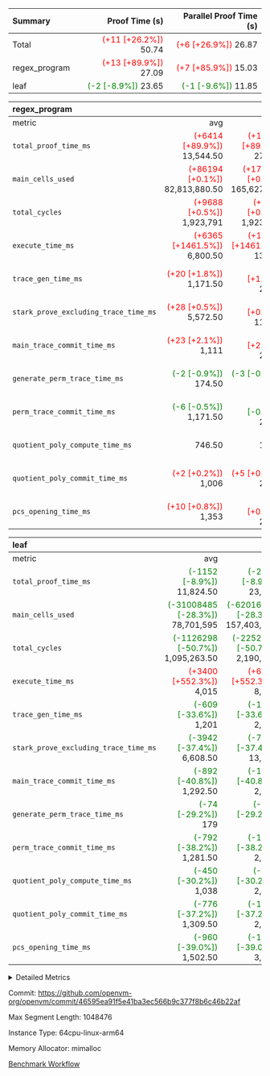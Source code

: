 | Summary | Proof Time (s) | Parallel Proof Time (s) |
|:---|---:|---:|
| Total | <span style='color: red'>(+11 [+26.2%])</span> 50.74 | <span style='color: red'>(+6 [+26.9%])</span> 26.87 |
| regex_program | <span style='color: red'>(+13 [+89.9%])</span> 27.09 | <span style='color: red'>(+7 [+85.9%])</span> 15.03 |
| leaf | <span style='color: green'>(-2 [-8.9%])</span> 23.65 | <span style='color: green'>(-1 [-9.6%])</span> 11.85 |


| regex_program |||||
|:---|---:|---:|---:|---:|
|metric|avg|sum|max|min|
| `total_proof_time_ms ` | <span style='color: red'>(+6414 [+89.9%])</span> 13,544.50 | <span style='color: red'>(+12827 [+89.9%])</span> 27,089 | <span style='color: red'>(+6946 [+85.9%])</span> 15,028 | <span style='color: red'>(+5881 [+95.2%])</span> 12,061 |
| `main_cells_used     ` | <span style='color: red'>(+86194 [+0.1%])</span> 82,813,880.50 | <span style='color: red'>(+172388 [+0.1%])</span> 165,627,761 | <span style='color: green'>(-99608 [-0.1%])</span> 92,586,740 | <span style='color: red'>(+271996 [+0.4%])</span> 73,041,021 |
| `total_cycles        ` | <span style='color: red'>(+9688 [+0.5%])</span> 1,923,791 | <span style='color: red'>(+9688 [+0.5%])</span> 1,923,791 | <span style='color: red'>(+9688 [+0.5%])</span> 1,923,791 | <span style='color: red'>(+9688 [+0.5%])</span> 1,923,791 |
| `execute_time_ms     ` | <span style='color: red'>(+6365 [+1461.5%])</span> 6,800.50 | <span style='color: red'>(+12730 [+1461.5%])</span> 13,601 | <span style='color: red'>(+6876 [+1469.2%])</span> 7,344 | <span style='color: red'>(+5854 [+1452.6%])</span> 6,257 |
| `trace_gen_time_ms   ` | <span style='color: red'>(+20 [+1.8%])</span> 1,171.50 | <span style='color: red'>(+41 [+1.8%])</span> 2,343 | <span style='color: red'>(+38 [+2.8%])</span> 1,403 | <span style='color: red'>(+3 [+0.3%])</span> 940 |
| `stark_prove_excluding_trace_time_ms` | <span style='color: red'>(+28 [+0.5%])</span> 5,572.50 | <span style='color: red'>(+56 [+0.5%])</span> 11,145 | <span style='color: red'>(+32 [+0.5%])</span> 6,281 | <span style='color: red'>(+24 [+0.5%])</span> 4,864 |
| `main_trace_commit_time_ms` | <span style='color: red'>(+23 [+2.1%])</span> 1,111 | <span style='color: red'>(+46 [+2.1%])</span> 2,222 | <span style='color: green'>(-3 [-0.2%])</span> 1,330 | <span style='color: red'>(+49 [+5.8%])</span> 892 |
| `generate_perm_trace_time_ms` | <span style='color: green'>(-2 [-0.9%])</span> 174.50 | <span style='color: green'>(-3 [-0.9%])</span> 349 | <span style='color: red'>(+2 [+1.1%])</span> 188 | <span style='color: green'>(-5 [-3.0%])</span> 161 |
| `perm_trace_commit_time_ms` | <span style='color: green'>(-6 [-0.5%])</span> 1,171.50 | <span style='color: green'>(-12 [-0.5%])</span> 2,343 | <span style='color: red'>(+13 [+1.1%])</span> 1,251 | <span style='color: green'>(-25 [-2.2%])</span> 1,092 |
| `quotient_poly_compute_time_ms` |  746.50 |  1,493 |  869 | <span style='color: green'>(-1 [-0.2%])</span> 624 |
| `quotient_poly_commit_time_ms` | <span style='color: red'>(+2 [+0.2%])</span> 1,006 | <span style='color: red'>(+5 [+0.2%])</span> 2,012 | <span style='color: red'>(+15 [+1.3%])</span> 1,175 | <span style='color: green'>(-10 [-1.2%])</span> 837 |
| `pcs_opening_time_ms ` | <span style='color: red'>(+10 [+0.8%])</span> 1,353 | <span style='color: red'>(+21 [+0.8%])</span> 2,706 | <span style='color: red'>(+4 [+0.3%])</span> 1,459 | <span style='color: red'>(+17 [+1.4%])</span> 1,247 |

| leaf |||||
|:---|---:|---:|---:|---:|
|metric|avg|sum|max|min|
| `total_proof_time_ms ` | <span style='color: green'>(-1152 [-8.9%])</span> 11,824.50 | <span style='color: green'>(-2303 [-8.9%])</span> 23,649 | <span style='color: green'>(-1255 [-9.6%])</span> 11,845 | <span style='color: green'>(-1048 [-8.2%])</span> 11,804 |
| `main_cells_used     ` | <span style='color: green'>(-31008485 [-28.3%])</span> 78,701,595 | <span style='color: green'>(-62016970 [-28.3%])</span> 157,403,190 | <span style='color: green'>(-31571867 [-28.4%])</span> 79,770,392 | <span style='color: green'>(-30445103 [-28.2%])</span> 77,632,798 |
| `total_cycles        ` | <span style='color: green'>(-1126298 [-50.7%])</span> 1,095,263.50 | <span style='color: green'>(-2252597 [-50.7%])</span> 2,190,527 | <span style='color: green'>(-1145743 [-50.7%])</span> 1,113,402 | <span style='color: green'>(-1106854 [-50.7%])</span> 1,077,125 |
| `execute_time_ms     ` | <span style='color: red'>(+3400 [+552.3%])</span> 4,015 | <span style='color: red'>(+6799 [+552.3%])</span> 8,030 | <span style='color: red'>(+3437 [+525.5%])</span> 4,091 | <span style='color: red'>(+3362 [+582.7%])</span> 3,939 |
| `trace_gen_time_ms   ` | <span style='color: green'>(-609 [-33.6%])</span> 1,201 | <span style='color: green'>(-1218 [-33.6%])</span> 2,402 | <span style='color: green'>(-721 [-36.4%])</span> 1,259 | <span style='color: green'>(-497 [-30.3%])</span> 1,143 |
| `stark_prove_excluding_trace_time_ms` | <span style='color: green'>(-3942 [-37.4%])</span> 6,608.50 | <span style='color: green'>(-7884 [-37.4%])</span> 13,217 | <span style='color: green'>(-4159 [-38.5%])</span> 6,647 | <span style='color: green'>(-3725 [-36.2%])</span> 6,570 |
| `main_trace_commit_time_ms` | <span style='color: green'>(-892 [-40.8%])</span> 1,292.50 | <span style='color: green'>(-1783 [-40.8%])</span> 2,585 | <span style='color: green'>(-930 [-41.7%])</span> 1,300 | <span style='color: green'>(-853 [-39.9%])</span> 1,285 |
| `generate_perm_trace_time_ms` | <span style='color: green'>(-74 [-29.2%])</span> 179 | <span style='color: green'>(-148 [-29.2%])</span> 358 | <span style='color: green'>(-84 [-31.6%])</span> 182 | <span style='color: green'>(-64 [-26.7%])</span> 176 |
| `perm_trace_commit_time_ms` | <span style='color: green'>(-792 [-38.2%])</span> 1,281.50 | <span style='color: green'>(-1584 [-38.2%])</span> 2,563 | <span style='color: green'>(-814 [-38.6%])</span> 1,293 | <span style='color: green'>(-770 [-37.7%])</span> 1,270 |
| `quotient_poly_compute_time_ms` | <span style='color: green'>(-450 [-30.2%])</span> 1,038 | <span style='color: green'>(-899 [-30.2%])</span> 2,076 | <span style='color: green'>(-491 [-31.9%])</span> 1,049 | <span style='color: green'>(-408 [-28.4%])</span> 1,027 |
| `quotient_poly_commit_time_ms` | <span style='color: green'>(-776 [-37.2%])</span> 1,309.50 | <span style='color: green'>(-1551 [-37.2%])</span> 2,619 | <span style='color: green'>(-802 [-37.8%])</span> 1,322 | <span style='color: green'>(-749 [-36.6%])</span> 1,297 |
| `pcs_opening_time_ms ` | <span style='color: green'>(-960 [-39.0%])</span> 1,502.50 | <span style='color: green'>(-1921 [-39.0%])</span> 3,005 | <span style='color: green'>(-1031 [-40.7%])</span> 1,503 | <span style='color: green'>(-890 [-37.2%])</span> 1,502 |



<details>
<summary>Detailed Metrics</summary>

| group | num_segments | keygen_time_ms | commit_exe_time_ms |
| --- | --- | --- | --- |
| regex_program | 2 | 757 | 47 | 

| group | air_name | quotient_deg | interactions | constraints |
| --- | --- | --- | --- | --- |
| leaf | AccessAdapterAir<2> | 4 | 5 | 11 | 
| leaf | AccessAdapterAir<4> | 4 | 5 | 11 | 
| leaf | AccessAdapterAir<8> | 4 | 5 | 11 | 
| leaf | FriReducedOpeningAir | 4 | 39 | 59 | 
| leaf | NativePoseidon2Air<BabyBearParameters>, 1> | 4 | 136 | 530 | 
| leaf | PhantomAir | 4 | 3 | 4 | 
| leaf | ProgramAir | 1 | 1 | 4 | 
| leaf | VariableRangeCheckerAir | 1 | 1 | 4 | 
| leaf | VmAirWrapper<AluNativeAdapterAir, FieldArithmeticCoreAir> | 4 | 15 | 23 | 
| leaf | VmAirWrapper<BranchNativeAdapterAir, BranchEqualCoreAir<1> | 4 | 11 | 22 | 
| leaf | VmAirWrapper<JalNativeAdapterAir, JalCoreAir> | 4 | 7 | 6 | 
| leaf | VmAirWrapper<NativeAdapterAir<2, 0>, PublicValuesCoreAir> | 4 | 11 | 23 | 
| leaf | VmAirWrapper<NativeLoadStoreAdapterAir<1>, NativeLoadStoreCoreAir<1> | 4 | 15 | 16 | 
| leaf | VmAirWrapper<NativeLoadStoreAdapterAir<4>, NativeLoadStoreCoreAir<4> | 4 | 15 | 16 | 
| leaf | VmAirWrapper<NativeVectorizedAdapterAir<4>, FieldExtensionCoreAir> | 4 | 15 | 23 | 
| leaf | VmConnectorAir | 4 | 3 | 8 | 
| leaf | VolatileBoundaryAir | 4 | 4 | 16 | 
| regex_program | AccessAdapterAir<16> | 4 | 5 | 11 | 
| regex_program | AccessAdapterAir<2> | 4 | 5 | 11 | 
| regex_program | AccessAdapterAir<32> | 4 | 5 | 11 | 
| regex_program | AccessAdapterAir<4> | 4 | 5 | 11 | 
| regex_program | AccessAdapterAir<64> | 4 | 5 | 11 | 
| regex_program | AccessAdapterAir<8> | 4 | 5 | 11 | 
| regex_program | BitwiseOperationLookupAir<8> | 2 | 2 | 4 | 
| regex_program | KeccakVmAir | 4 | 321 | 4,380 | 
| regex_program | MemoryMerkleAir<8> | 4 | 4 | 38 | 
| regex_program | PersistentBoundaryAir<8> | 4 | 3 | 5 | 
| regex_program | PhantomAir | 4 | 3 | 4 | 
| regex_program | Poseidon2PeripheryAir<BabyBearParameters>, 1> | 2 | 1 | 286 | 
| regex_program | ProgramAir | 1 | 1 | 4 | 
| regex_program | RangeTupleCheckerAir<2> | 1 | 1 | 4 | 
| regex_program | Rv32HintStoreAir | 4 | 19 | 21 | 
| regex_program | VariableRangeCheckerAir | 1 | 1 | 4 | 
| regex_program | VmAirWrapper<Rv32BaseAluAdapterAir, BaseAluCoreAir<4, 8> | 4 | 19 | 30 | 
| regex_program | VmAirWrapper<Rv32BaseAluAdapterAir, LessThanCoreAir<4, 8> | 4 | 17 | 35 | 
| regex_program | VmAirWrapper<Rv32BaseAluAdapterAir, ShiftCoreAir<4, 8> | 4 | 23 | 84 | 
| regex_program | VmAirWrapper<Rv32BranchAdapterAir, BranchEqualCoreAir<4> | 4 | 11 | 17 | 
| regex_program | VmAirWrapper<Rv32BranchAdapterAir, BranchLessThanCoreAir<4, 8> | 4 | 13 | 32 | 
| regex_program | VmAirWrapper<Rv32CondRdWriteAdapterAir, Rv32JalLuiCoreAir> | 4 | 10 | 15 | 
| regex_program | VmAirWrapper<Rv32JalrAdapterAir, Rv32JalrCoreAir> | 4 | 16 | 16 | 
| regex_program | VmAirWrapper<Rv32LoadStoreAdapterAir, LoadSignExtendCoreAir<4, 8> | 4 | 18 | 21 | 
| regex_program | VmAirWrapper<Rv32LoadStoreAdapterAir, LoadStoreCoreAir<4> | 4 | 17 | 27 | 
| regex_program | VmAirWrapper<Rv32MultAdapterAir, DivRemCoreAir<4, 8> | 4 | 25 | 72 | 
| regex_program | VmAirWrapper<Rv32MultAdapterAir, MulHCoreAir<4, 8> | 4 | 24 | 23 | 
| regex_program | VmAirWrapper<Rv32MultAdapterAir, MultiplicationCoreAir<4, 8> | 4 | 19 | 13 | 
| regex_program | VmAirWrapper<Rv32RdWriteAdapterAir, Rv32AuipcCoreAir> | 4 | 11 | 12 | 
| regex_program | VmConnectorAir | 4 | 3 | 8 | 

| group | air_name | dsl_ir | idx | opcode | cells_used |
| --- | --- | --- | --- | --- | --- |
| leaf | <AluNativeAdapterAir,FieldArithmeticCoreAir> |  | 0 | ADD | 29 | 
| leaf | <AluNativeAdapterAir,FieldArithmeticCoreAir> |  | 1 | ADD | 29 | 
| leaf | <AluNativeAdapterAir,FieldArithmeticCoreAir> | AddEFFI | 0 | ADD | 44,776 | 
| leaf | <AluNativeAdapterAir,FieldArithmeticCoreAir> | AddEFFI | 1 | ADD | 43,384 | 
| leaf | <AluNativeAdapterAir,FieldArithmeticCoreAir> | AddEFI | 0 | ADD | 42,920 | 
| leaf | <AluNativeAdapterAir,FieldArithmeticCoreAir> | AddEFI | 1 | ADD | 40,020 | 
| leaf | <AluNativeAdapterAir,FieldArithmeticCoreAir> | AddEI | 0 | ADD | 3,243,708 | 
| leaf | <AluNativeAdapterAir,FieldArithmeticCoreAir> | AddEI | 1 | ADD | 3,114,484 | 
| leaf | <AluNativeAdapterAir,FieldArithmeticCoreAir> | AddF | 0 | ADD | 187,775 | 
| leaf | <AluNativeAdapterAir,FieldArithmeticCoreAir> | AddF | 1 | ADD | 181,685 | 
| leaf | <AluNativeAdapterAir,FieldArithmeticCoreAir> | AddFI | 0 | ADD | 74,588 | 
| leaf | <AluNativeAdapterAir,FieldArithmeticCoreAir> | AddFI | 1 | ADD | 74,443 | 
| leaf | <AluNativeAdapterAir,FieldArithmeticCoreAir> | AddV | 0 | ADD | 569,096 | 
| leaf | <AluNativeAdapterAir,FieldArithmeticCoreAir> | AddV | 1 | ADD | 557,844 | 
| leaf | <AluNativeAdapterAir,FieldArithmeticCoreAir> | AddVI | 0 | ADD | 914,138 | 
| leaf | <AluNativeAdapterAir,FieldArithmeticCoreAir> | AddVI | 1 | ADD | 889,053 | 
| leaf | <AluNativeAdapterAir,FieldArithmeticCoreAir> | Alloc | 0 | ADD | 581,450 | 
| leaf | <AluNativeAdapterAir,FieldArithmeticCoreAir> | Alloc | 0 | MUL | 134,183 | 
| leaf | <AluNativeAdapterAir,FieldArithmeticCoreAir> | Alloc | 1 | ADD | 591,136 | 
| leaf | <AluNativeAdapterAir,FieldArithmeticCoreAir> | Alloc | 1 | MUL | 133,168 | 
| leaf | <AluNativeAdapterAir,FieldArithmeticCoreAir> | CastFV | 0 | ADD | 5,394 | 
| leaf | <AluNativeAdapterAir,FieldArithmeticCoreAir> | CastFV | 1 | ADD | 5,220 | 
| leaf | <AluNativeAdapterAir,FieldArithmeticCoreAir> | DivEIN | 0 | ADD | 31,204 | 
| leaf | <AluNativeAdapterAir,FieldArithmeticCoreAir> | DivEIN | 1 | ADD | 29,696 | 
| leaf | <AluNativeAdapterAir,FieldArithmeticCoreAir> | DivF | 0 | DIV | 26,796 | 
| leaf | <AluNativeAdapterAir,FieldArithmeticCoreAir> | DivF | 1 | DIV | 26,796 | 
| leaf | <AluNativeAdapterAir,FieldArithmeticCoreAir> | DivFIN | 0 | DIV | 16,327 | 
| leaf | <AluNativeAdapterAir,FieldArithmeticCoreAir> | DivFIN | 1 | DIV | 15,544 | 
| leaf | <AluNativeAdapterAir,FieldArithmeticCoreAir> | ImmE | 0 | ADD | 468,640 | 
| leaf | <AluNativeAdapterAir,FieldArithmeticCoreAir> | ImmE | 1 | ADD | 452,864 | 
| leaf | <AluNativeAdapterAir,FieldArithmeticCoreAir> | ImmF | 0 | ADD | 190,182 | 
| leaf | <AluNativeAdapterAir,FieldArithmeticCoreAir> | ImmF | 1 | ADD | 184,208 | 
| leaf | <AluNativeAdapterAir,FieldArithmeticCoreAir> | ImmV | 0 | ADD | 329,179 | 
| leaf | <AluNativeAdapterAir,FieldArithmeticCoreAir> | ImmV | 1 | ADD | 320,856 | 
| leaf | <AluNativeAdapterAir,FieldArithmeticCoreAir> | LoadE | 0 | ADD | 418,992 | 
| leaf | <AluNativeAdapterAir,FieldArithmeticCoreAir> | LoadE | 0 | MUL | 418,992 | 
| leaf | <AluNativeAdapterAir,FieldArithmeticCoreAir> | LoadE | 1 | ADD | 404,376 | 
| leaf | <AluNativeAdapterAir,FieldArithmeticCoreAir> | LoadE | 1 | MUL | 404,376 | 
| leaf | <AluNativeAdapterAir,FieldArithmeticCoreAir> | LoadF | 0 | ADD | 201,057 | 
| leaf | <AluNativeAdapterAir,FieldArithmeticCoreAir> | LoadF | 0 | MUL | 22,707 | 
| leaf | <AluNativeAdapterAir,FieldArithmeticCoreAir> | LoadF | 1 | ADD | 192,821 | 
| leaf | <AluNativeAdapterAir,FieldArithmeticCoreAir> | LoadF | 1 | MUL | 21,779 | 
| leaf | <AluNativeAdapterAir,FieldArithmeticCoreAir> | LoadHeapPtr | 0 | ADD | 29 | 
| leaf | <AluNativeAdapterAir,FieldArithmeticCoreAir> | LoadHeapPtr | 1 | ADD | 29 | 
| leaf | <AluNativeAdapterAir,FieldArithmeticCoreAir> | LoadV | 0 | ADD | 297,830 | 
| leaf | <AluNativeAdapterAir,FieldArithmeticCoreAir> | LoadV | 0 | MUL | 266,278 | 
| leaf | <AluNativeAdapterAir,FieldArithmeticCoreAir> | LoadV | 1 | ADD | 290,870 | 
| leaf | <AluNativeAdapterAir,FieldArithmeticCoreAir> | LoadV | 1 | MUL | 259,550 | 
| leaf | <AluNativeAdapterAir,FieldArithmeticCoreAir> | MulEF | 0 | MUL | 159,848 | 
| leaf | <AluNativeAdapterAir,FieldArithmeticCoreAir> | MulEF | 1 | MUL | 156,832 | 
| leaf | <AluNativeAdapterAir,FieldArithmeticCoreAir> | MulEFI | 0 | MUL | 259,956 | 
| leaf | <AluNativeAdapterAir,FieldArithmeticCoreAir> | MulEFI | 1 | MUL | 253,576 | 
| leaf | <AluNativeAdapterAir,FieldArithmeticCoreAir> | MulEI | 0 | ADD | 291,044 | 
| leaf | <AluNativeAdapterAir,FieldArithmeticCoreAir> | MulEI | 1 | ADD | 270,048 | 
| leaf | <AluNativeAdapterAir,FieldArithmeticCoreAir> | MulF | 0 | MUL | 286,027 | 
| leaf | <AluNativeAdapterAir,FieldArithmeticCoreAir> | MulF | 1 | MUL | 280,053 | 
| leaf | <AluNativeAdapterAir,FieldArithmeticCoreAir> | MulFI | 0 | MUL | 167,040 | 
| leaf | <AluNativeAdapterAir,FieldArithmeticCoreAir> | MulFI | 1 | MUL | 161,617 | 
| leaf | <AluNativeAdapterAir,FieldArithmeticCoreAir> | MulVI | 0 | MUL | 224,286 | 
| leaf | <AluNativeAdapterAir,FieldArithmeticCoreAir> | MulVI | 1 | MUL | 216,456 | 
| leaf | <AluNativeAdapterAir,FieldArithmeticCoreAir> | NegE | 0 | MUL | 11,948 | 
| leaf | <AluNativeAdapterAir,FieldArithmeticCoreAir> | NegE | 1 | MUL | 10,904 | 
| leaf | <AluNativeAdapterAir,FieldArithmeticCoreAir> | StoreE | 0 | ADD | 370,272 | 
| leaf | <AluNativeAdapterAir,FieldArithmeticCoreAir> | StoreE | 0 | MUL | 370,272 | 
| leaf | <AluNativeAdapterAir,FieldArithmeticCoreAir> | StoreE | 1 | ADD | 355,656 | 
| leaf | <AluNativeAdapterAir,FieldArithmeticCoreAir> | StoreE | 1 | MUL | 355,656 | 
| leaf | <AluNativeAdapterAir,FieldArithmeticCoreAir> | StoreF | 0 | ADD | 27,550 | 
| leaf | <AluNativeAdapterAir,FieldArithmeticCoreAir> | StoreF | 0 | MUL | 15,892 | 
| leaf | <AluNativeAdapterAir,FieldArithmeticCoreAir> | StoreF | 1 | ADD | 32,973 | 
| leaf | <AluNativeAdapterAir,FieldArithmeticCoreAir> | StoreF | 1 | MUL | 21,460 | 
| leaf | <AluNativeAdapterAir,FieldArithmeticCoreAir> | StoreHeapPtr | 0 | ADD | 29 | 
| leaf | <AluNativeAdapterAir,FieldArithmeticCoreAir> | StoreHeapPtr | 1 | ADD | 29 | 
| leaf | <AluNativeAdapterAir,FieldArithmeticCoreAir> | StoreV | 0 | ADD | 74,733 | 
| leaf | <AluNativeAdapterAir,FieldArithmeticCoreAir> | StoreV | 0 | MUL | 55,245 | 
| leaf | <AluNativeAdapterAir,FieldArithmeticCoreAir> | StoreV | 1 | ADD | 72,094 | 
| leaf | <AluNativeAdapterAir,FieldArithmeticCoreAir> | StoreV | 1 | MUL | 52,954 | 
| leaf | <AluNativeAdapterAir,FieldArithmeticCoreAir> | SubEF | 0 | ADD | 725,928 | 
| leaf | <AluNativeAdapterAir,FieldArithmeticCoreAir> | SubEF | 0 | SUB | 241,976 | 
| leaf | <AluNativeAdapterAir,FieldArithmeticCoreAir> | SubEF | 1 | ADD | 696,522 | 
| leaf | <AluNativeAdapterAir,FieldArithmeticCoreAir> | SubEF | 1 | SUB | 232,174 | 
| leaf | <AluNativeAdapterAir,FieldArithmeticCoreAir> | SubEFI | 0 | ADD | 277,356 | 
| leaf | <AluNativeAdapterAir,FieldArithmeticCoreAir> | SubEFI | 1 | ADD | 274,688 | 
| leaf | <AluNativeAdapterAir,FieldArithmeticCoreAir> | SubEI | 0 | ADD | 62,408 | 
| leaf | <AluNativeAdapterAir,FieldArithmeticCoreAir> | SubEI | 1 | ADD | 59,392 | 
| leaf | <AluNativeAdapterAir,FieldArithmeticCoreAir> | SubFI | 0 | SUB | 166,315 | 
| leaf | <AluNativeAdapterAir,FieldArithmeticCoreAir> | SubFI | 1 | SUB | 160,921 | 
| leaf | <AluNativeAdapterAir,FieldArithmeticCoreAir> | SubV | 0 | SUB | 241,889 | 
| leaf | <AluNativeAdapterAir,FieldArithmeticCoreAir> | SubV | 1 | SUB | 234,552 | 
| leaf | <AluNativeAdapterAir,FieldArithmeticCoreAir> | SubVI | 0 | SUB | 29,145 | 
| leaf | <AluNativeAdapterAir,FieldArithmeticCoreAir> | SubVI | 1 | SUB | 29,116 | 
| leaf | <AluNativeAdapterAir,FieldArithmeticCoreAir> | SubVIN | 0 | SUB | 24,360 | 
| leaf | <AluNativeAdapterAir,FieldArithmeticCoreAir> | SubVIN | 1 | SUB | 24,360 | 
| leaf | <AluNativeAdapterAir,FieldArithmeticCoreAir> | UnsafeCastVF | 0 | ADD | 4,843 | 
| leaf | <AluNativeAdapterAir,FieldArithmeticCoreAir> | UnsafeCastVF | 1 | ADD | 4,640 | 
| leaf | <AluNativeAdapterAir,FieldArithmeticCoreAir> | ZipFor | 0 | ADD | 3,541,799 | 
| leaf | <AluNativeAdapterAir,FieldArithmeticCoreAir> | ZipFor | 1 | ADD | 3,397,408 | 
| leaf | <BranchNativeAdapterAir,BranchEqualCoreAir<1>> | AssertEqE | 0 | BNE | 6,164 | 
| leaf | <BranchNativeAdapterAir,BranchEqualCoreAir<1>> | AssertEqE | 1 | BNE | 6,072 | 
| leaf | <BranchNativeAdapterAir,BranchEqualCoreAir<1>> | AssertEqEI | 0 | BNE | 92 | 
| leaf | <BranchNativeAdapterAir,BranchEqualCoreAir<1>> | AssertEqEI | 1 | BNE | 92 | 
| leaf | <BranchNativeAdapterAir,BranchEqualCoreAir<1>> | AssertEqF | 0 | BNE | 136,160 | 
| leaf | <BranchNativeAdapterAir,BranchEqualCoreAir<1>> | AssertEqF | 1 | BNE | 131,928 | 
| leaf | <BranchNativeAdapterAir,BranchEqualCoreAir<1>> | AssertEqV | 0 | BNE | 35,558 | 
| leaf | <BranchNativeAdapterAir,BranchEqualCoreAir<1>> | AssertEqV | 1 | BNE | 35,259 | 
| leaf | <BranchNativeAdapterAir,BranchEqualCoreAir<1>> | AssertEqVI | 0 | BNE | 7,728 | 
| leaf | <BranchNativeAdapterAir,BranchEqualCoreAir<1>> | AssertEqVI | 1 | BNE | 7,452 | 
| leaf | <BranchNativeAdapterAir,BranchEqualCoreAir<1>> | AssertNonZero | 0 | BEQ | 23 | 
| leaf | <BranchNativeAdapterAir,BranchEqualCoreAir<1>> | AssertNonZero | 1 | BEQ | 23 | 
| leaf | <BranchNativeAdapterAir,BranchEqualCoreAir<1>> | IfEq | 0 | BNE | 3,220 | 
| leaf | <BranchNativeAdapterAir,BranchEqualCoreAir<1>> | IfEq | 1 | BNE | 3,243 | 
| leaf | <BranchNativeAdapterAir,BranchEqualCoreAir<1>> | IfEqI | 0 | BNE | 204,217 | 
| leaf | <BranchNativeAdapterAir,BranchEqualCoreAir<1>> | IfEqI | 1 | BNE | 199,479 | 
| leaf | <BranchNativeAdapterAir,BranchEqualCoreAir<1>> | IfNe | 0 | BEQ | 3,289 | 
| leaf | <BranchNativeAdapterAir,BranchEqualCoreAir<1>> | IfNe | 1 | BEQ | 3,289 | 
| leaf | <BranchNativeAdapterAir,BranchEqualCoreAir<1>> | IfNeI | 0 | BEQ | 2,875 | 
| leaf | <BranchNativeAdapterAir,BranchEqualCoreAir<1>> | IfNeI | 1 | BEQ | 2,760 | 
| leaf | <BranchNativeAdapterAir,BranchEqualCoreAir<1>> | ZipFor | 0 | BNE | 2,144,543 | 
| leaf | <BranchNativeAdapterAir,BranchEqualCoreAir<1>> | ZipFor | 1 | BNE | 2,055,418 | 
| leaf | <JalNativeAdapterAir,JalCoreAir> |  | 0 | JAL | 9 | 
| leaf | <JalNativeAdapterAir,JalCoreAir> |  | 1 | JAL | 9 | 
| leaf | <JalNativeAdapterAir,JalCoreAir> | IfEqI | 0 | JAL | 16,668 | 
| leaf | <JalNativeAdapterAir,JalCoreAir> | IfEqI | 1 | JAL | 16,488 | 
| leaf | <JalNativeAdapterAir,JalCoreAir> | IfNe | 0 | JAL | 27 | 
| leaf | <JalNativeAdapterAir,JalCoreAir> | IfNe | 1 | JAL | 18 | 
| leaf | <JalNativeAdapterAir,JalCoreAir> | ZipFor | 0 | JAL | 85,122 | 
| leaf | <JalNativeAdapterAir,JalCoreAir> | ZipFor | 1 | JAL | 82,440 | 
| leaf | <NativeAdapterAir<2, 0>,PublicValuesCoreAir> | Publish | 0 | PUBLISH | 828 | 
| leaf | <NativeAdapterAir<2, 0>,PublicValuesCoreAir> | Publish | 1 | PUBLISH | 828 | 
| leaf | <NativeLoadStoreAdapterAir<1>,NativeLoadStoreCoreAir<1>> | LoadF | 0 | LOADW | 574,860 | 
| leaf | <NativeLoadStoreAdapterAir<1>,NativeLoadStoreCoreAir<1>> | LoadF | 1 | LOADW | 567,512 | 
| leaf | <NativeLoadStoreAdapterAir<1>,NativeLoadStoreCoreAir<1>> | LoadV | 0 | LOADW | 2,108,370 | 
| leaf | <NativeLoadStoreAdapterAir<1>,NativeLoadStoreCoreAir<1>> | LoadV | 1 | LOADW | 2,037,530 | 
| leaf | <NativeLoadStoreAdapterAir<1>,NativeLoadStoreCoreAir<1>> | StoreF | 0 | STOREW | 44,022 | 
| leaf | <NativeLoadStoreAdapterAir<1>,NativeLoadStoreCoreAir<1>> | StoreF | 1 | STOREW | 57,640 | 
| leaf | <NativeLoadStoreAdapterAir<1>,NativeLoadStoreCoreAir<1>> | StoreHintWord | 0 | HINT_STOREW | 1,241,636 | 
| leaf | <NativeLoadStoreAdapterAir<1>,NativeLoadStoreCoreAir<1>> | StoreHintWord | 1 | HINT_STOREW | 1,208,086 | 
| leaf | <NativeLoadStoreAdapterAir<1>,NativeLoadStoreCoreAir<1>> | StoreV | 0 | STOREW | 218,548 | 
| leaf | <NativeLoadStoreAdapterAir<1>,NativeLoadStoreCoreAir<1>> | StoreV | 1 | STOREW | 215,292 | 
| leaf | <NativeLoadStoreAdapterAir<4>,NativeLoadStoreCoreAir<4>> | LoadE | 0 | LOADW | 1,299,799 | 
| leaf | <NativeLoadStoreAdapterAir<4>,NativeLoadStoreCoreAir<4>> | LoadE | 1 | LOADW | 1,253,671 | 
| leaf | <NativeLoadStoreAdapterAir<4>,NativeLoadStoreCoreAir<4>> | StoreE | 0 | STOREW | 565,781 | 
| leaf | <NativeLoadStoreAdapterAir<4>,NativeLoadStoreCoreAir<4>> | StoreE | 1 | STOREW | 549,878 | 
| leaf | <NativeVectorizedAdapterAir<4>,FieldExtensionCoreAir> | AddE | 0 | FE4ADD | 1,887,536 | 
| leaf | <NativeVectorizedAdapterAir<4>,FieldExtensionCoreAir> | AddE | 1 | FE4ADD | 1,825,748 | 
| leaf | <NativeVectorizedAdapterAir<4>,FieldExtensionCoreAir> | DivE | 0 | BBE4DIV | 348,232 | 
| leaf | <NativeVectorizedAdapterAir<4>,FieldExtensionCoreAir> | DivE | 1 | BBE4DIV | 335,388 | 
| leaf | <NativeVectorizedAdapterAir<4>,FieldExtensionCoreAir> | DivEIN | 0 | BBE4DIV | 10,222 | 
| leaf | <NativeVectorizedAdapterAir<4>,FieldExtensionCoreAir> | DivEIN | 1 | BBE4DIV | 9,728 | 
| leaf | <NativeVectorizedAdapterAir<4>,FieldExtensionCoreAir> | MulE | 0 | BBE4MUL | 2,236,034 | 
| leaf | <NativeVectorizedAdapterAir<4>,FieldExtensionCoreAir> | MulE | 1 | BBE4MUL | 2,113,104 | 
| leaf | <NativeVectorizedAdapterAir<4>,FieldExtensionCoreAir> | MulEI | 0 | BBE4MUL | 95,342 | 
| leaf | <NativeVectorizedAdapterAir<4>,FieldExtensionCoreAir> | MulEI | 1 | BBE4MUL | 88,464 | 
| leaf | <NativeVectorizedAdapterAir<4>,FieldExtensionCoreAir> | SubE | 0 | FE4SUB | 631,256 | 
| leaf | <NativeVectorizedAdapterAir<4>,FieldExtensionCoreAir> | SubE | 1 | FE4SUB | 625,290 | 
| leaf | FriReducedOpeningAir | FriReducedOpening | 0 | FRI_REDUCED_OPENING | 12,238,128 | 
| leaf | FriReducedOpeningAir | FriReducedOpening | 1 | FRI_REDUCED_OPENING | 11,784,528 | 
| leaf | PhantomAir | CT-ExtractPublicValuesCommit | 0 | PHANTOM | 12 | 
| leaf | PhantomAir | CT-ExtractPublicValuesCommit | 1 | PHANTOM | 12 | 
| leaf | PhantomAir | CT-HintOpenedValues | 0 | PHANTOM | 4,032 | 
| leaf | PhantomAir | CT-HintOpenedValues | 1 | PHANTOM | 4,032 | 
| leaf | PhantomAir | CT-HintOpeningProof | 0 | PHANTOM | 4,044 | 
| leaf | PhantomAir | CT-HintOpeningProof | 1 | PHANTOM | 4,044 | 
| leaf | PhantomAir | CT-HintOpeningValues | 0 | PHANTOM | 12 | 
| leaf | PhantomAir | CT-HintOpeningValues | 1 | PHANTOM | 12 | 
| leaf | PhantomAir | CT-InitializePcsConst | 0 | PHANTOM | 12 | 
| leaf | PhantomAir | CT-InitializePcsConst | 1 | PHANTOM | 12 | 
| leaf | PhantomAir | CT-ReadProofsFromInput | 0 | PHANTOM | 12 | 
| leaf | PhantomAir | CT-ReadProofsFromInput | 1 | PHANTOM | 12 | 
| leaf | PhantomAir | CT-VerifyProofs | 0 | PHANTOM | 12 | 
| leaf | PhantomAir | CT-VerifyProofs | 1 | PHANTOM | 12 | 
| leaf | PhantomAir | CT-cache-generator-powers | 0 | PHANTOM | 504 | 
| leaf | PhantomAir | CT-cache-generator-powers | 1 | PHANTOM | 504 | 
| leaf | PhantomAir | CT-compute-reduced-opening | 0 | PHANTOM | 4,032 | 
| leaf | PhantomAir | CT-compute-reduced-opening | 1 | PHANTOM | 4,032 | 
| leaf | PhantomAir | CT-exp-reverse-bits-len | 0 | PHANTOM | 71,568 | 
| leaf | PhantomAir | CT-exp-reverse-bits-len | 1 | PHANTOM | 68,544 | 
| leaf | PhantomAir | CT-pre-compute-rounds-context | 0 | PHANTOM | 12 | 
| leaf | PhantomAir | CT-pre-compute-rounds-context | 1 | PHANTOM | 12 | 
| leaf | PhantomAir | CT-single-reduced-opening-eval | 0 | PHANTOM | 99,288 | 
| leaf | PhantomAir | CT-single-reduced-opening-eval | 1 | PHANTOM | 95,256 | 
| leaf | PhantomAir | CT-stage-c-build-rounds | 0 | PHANTOM | 12 | 
| leaf | PhantomAir | CT-stage-c-build-rounds | 1 | PHANTOM | 12 | 
| leaf | PhantomAir | CT-stage-d-verifier-verify | 0 | PHANTOM | 12 | 
| leaf | PhantomAir | CT-stage-d-verifier-verify | 1 | PHANTOM | 12 | 
| leaf | PhantomAir | CT-stage-d-verify-pcs | 0 | PHANTOM | 12 | 
| leaf | PhantomAir | CT-stage-d-verify-pcs | 1 | PHANTOM | 12 | 
| leaf | PhantomAir | CT-stage-e-verify-constraints | 0 | PHANTOM | 12 | 
| leaf | PhantomAir | CT-stage-e-verify-constraints | 1 | PHANTOM | 12 | 
| leaf | PhantomAir | CT-verify-batch | 0 | PHANTOM | 4,032 | 
| leaf | PhantomAir | CT-verify-batch | 1 | PHANTOM | 4,032 | 
| leaf | PhantomAir | CT-verify-batch-ext | 0 | PHANTOM | 10,080 | 
| leaf | PhantomAir | CT-verify-batch-ext | 1 | PHANTOM | 10,080 | 
| leaf | PhantomAir | CT-verify-query | 0 | PHANTOM | 504 | 
| leaf | PhantomAir | CT-verify-query | 1 | PHANTOM | 504 | 
| leaf | PhantomAir | HintBitsF | 0 | PHANTOM | 1,110 | 
| leaf | PhantomAir | HintBitsF | 1 | PHANTOM | 1,074 | 
| leaf | PhantomAir | HintFelt | 0 | PHANTOM | 16,638 | 
| leaf | PhantomAir | HintFelt | 1 | PHANTOM | 17,910 | 
| leaf | PhantomAir | HintInputVec | 0 | PHANTOM | 6,678 | 
| leaf | PhantomAir | HintInputVec | 1 | PHANTOM | 6,618 | 
| leaf | PhantomAir | HintLoad | 0 | PHANTOM | 9,072 | 
| leaf | PhantomAir | HintLoad | 1 | PHANTOM | 9,072 | 
| leaf | VerifyBatchAir | Poseidon2CompressBabyBear | 1 | COMP_POS2 | 10,773 | 
| leaf | VerifyBatchAir | Poseidon2PermuteBabyBear | 0 | PERM_POS2 | 21,945 | 
| leaf | VerifyBatchAir | Poseidon2PermuteBabyBear | 1 | PERM_POS2 | 21,546 | 
| leaf | VerifyBatchAir | VerifyBatchExt | 0 | VERIFY_BATCH | 4,524,660 | 
| leaf | VerifyBatchAir | VerifyBatchExt | 1 | VERIFY_BATCH | 4,524,660 | 
| leaf | VerifyBatchAir | VerifyBatchFelt | 0 | VERIFY_BATCH | 14,696,766 | 
| leaf | VerifyBatchAir | VerifyBatchFelt | 1 | VERIFY_BATCH | 14,261,058 | 

| group | air_name | dsl_ir | opcode | segment | cells_used |
| --- | --- | --- | --- | --- | --- |
| regex_program | <Rv32BaseAluAdapterAir,BaseAluCoreAir<4, 8>> |  | ADD | 1 | 16,511,940 | 
| regex_program | <Rv32BaseAluAdapterAir,BaseAluCoreAir<4, 8>> |  | AND | 1 | 777,852 | 
| regex_program | <Rv32BaseAluAdapterAir,BaseAluCoreAir<4, 8>> |  | OR | 1 | 252,540 | 
| regex_program | <Rv32BaseAluAdapterAir,BaseAluCoreAir<4, 8>> |  | SUB | 1 | 750,240 | 
| regex_program | <Rv32BaseAluAdapterAir,BaseAluCoreAir<4, 8>> |  | XOR | 1 | 163,908 | 
| regex_program | <Rv32BaseAluAdapterAir,LessThanCoreAir<4, 8>> |  | SLTU | 1 | 602,767 | 
| regex_program | <Rv32BaseAluAdapterAir,ShiftCoreAir<4, 8>> |  | SLL | 1 | 5,554,824 | 
| regex_program | <Rv32BaseAluAdapterAir,ShiftCoreAir<4, 8>> |  | SRA | 1 | 53 | 
| regex_program | <Rv32BaseAluAdapterAir,ShiftCoreAir<4, 8>> |  | SRL | 1 | 53 | 
| regex_program | <Rv32BranchAdapterAir,BranchEqualCoreAir<4>> |  | BEQ | 1 | 2,125,318 | 
| regex_program | <Rv32BranchAdapterAir,BranchEqualCoreAir<4>> |  | BNE | 1 | 919,646 | 
| regex_program | <Rv32BranchAdapterAir,BranchLessThanCoreAir<4, 8>> |  | BGEU | 1 | 1,939,136 | 
| regex_program | <Rv32BranchAdapterAir,BranchLessThanCoreAir<4, 8>> |  | BLT | 1 | 72,544 | 
| regex_program | <Rv32BranchAdapterAir,BranchLessThanCoreAir<4, 8>> |  | BLTU | 1 | 997,664 | 
| regex_program | <Rv32CondRdWriteAdapterAir,Rv32JalLuiCoreAir> |  | JAL | 1 | 586,980 | 
| regex_program | <Rv32CondRdWriteAdapterAir,Rv32JalLuiCoreAir> |  | LUI | 1 | 377,190 | 
| regex_program | <Rv32JalrAdapterAir,Rv32JalrCoreAir> |  | JALR | 1 | 1,767,220 | 
| regex_program | <Rv32LoadStoreAdapterAir,LoadSignExtendCoreAir<4, 8>> |  | LOADB | 1 | 70 | 
| regex_program | <Rv32LoadStoreAdapterAir,LoadStoreCoreAir<4>> |  | LOADBU | 1 | 475,920 | 
| regex_program | <Rv32LoadStoreAdapterAir,LoadStoreCoreAir<4>> |  | LOADHU | 1 | 80 | 
| regex_program | <Rv32LoadStoreAdapterAir,LoadStoreCoreAir<4>> |  | LOADW | 1 | 21,980,800 | 
| regex_program | <Rv32LoadStoreAdapterAir,LoadStoreCoreAir<4>> |  | STOREB | 1 | 80 | 
| regex_program | <Rv32LoadStoreAdapterAir,LoadStoreCoreAir<4>> |  | STOREW | 1 | 14,245,360 | 
| regex_program | <Rv32MultAdapterAir,MultiplicationCoreAir<4, 8>> |  | MUL | 1 | 801,257 | 
| regex_program | <Rv32RdWriteAdapterAir,Rv32AuipcCoreAir> |  | AUIPC | 1 | 394,086 | 
| regex_program | KeccakVmAir |  | KECCAK256 | 1 | 75,912 | 
| regex_program | PhantomAir |  | PHANTOM | 1 | 6 | 

| group | air_name | idx | rows | prep_cols | perm_cols | main_cols | cells |
| --- | --- | --- | --- | --- | --- | --- | --- |
| leaf | AccessAdapterAir<2> | 0 | 1,048,576 |  | 12 | 11 | 24,117,248 | 
| leaf | AccessAdapterAir<2> | 1 | 1,048,576 |  | 12 | 11 | 24,117,248 | 
| leaf | AccessAdapterAir<4> | 0 | 524,288 |  | 12 | 13 | 13,107,200 | 
| leaf | AccessAdapterAir<4> | 1 | 524,288 |  | 12 | 13 | 13,107,200 | 
| leaf | AccessAdapterAir<8> | 0 | 256 |  | 12 | 17 | 7,424 | 
| leaf | AccessAdapterAir<8> | 1 | 512 |  | 12 | 17 | 14,848 | 
| leaf | FriReducedOpeningAir | 0 | 524,288 |  | 44 | 27 | 37,224,448 | 
| leaf | FriReducedOpeningAir | 1 | 524,288 |  | 44 | 27 | 37,224,448 | 
| leaf | NativePoseidon2Air<BabyBearParameters>, 1> | 0 | 65,536 |  | 160 | 399 | 36,634,624 | 
| leaf | NativePoseidon2Air<BabyBearParameters>, 1> | 1 | 65,536 |  | 160 | 399 | 36,634,624 | 
| leaf | PhantomAir | 0 | 65,536 |  | 8 | 6 | 917,504 | 
| leaf | PhantomAir | 1 | 65,536 |  | 8 | 6 | 917,504 | 
| leaf | ProgramAir | 0 | 524,288 |  | 8 | 10 | 9,437,184 | 
| leaf | ProgramAir | 1 | 524,288 |  | 8 | 10 | 9,437,184 | 
| leaf | VariableRangeCheckerAir | 0 | 262,144 | 2 | 8 | 1 | 2,359,296 | 
| leaf | VariableRangeCheckerAir | 1 | 262,144 | 2 | 8 | 1 | 2,359,296 | 
| leaf | VmAirWrapper<AluNativeAdapterAir, FieldArithmeticCoreAir> | 0 | 1,048,576 |  | 20 | 29 | 51,380,224 | 
| leaf | VmAirWrapper<AluNativeAdapterAir, FieldArithmeticCoreAir> | 1 | 1,048,576 |  | 20 | 29 | 51,380,224 | 
| leaf | VmAirWrapper<BranchNativeAdapterAir, BranchEqualCoreAir<1> | 0 | 131,072 |  | 16 | 23 | 5,111,808 | 
| leaf | VmAirWrapper<BranchNativeAdapterAir, BranchEqualCoreAir<1> | 1 | 131,072 |  | 16 | 23 | 5,111,808 | 
| leaf | VmAirWrapper<JalNativeAdapterAir, JalCoreAir> | 0 | 16,384 |  | 12 | 9 | 344,064 | 
| leaf | VmAirWrapper<JalNativeAdapterAir, JalCoreAir> | 1 | 16,384 |  | 12 | 9 | 344,064 | 
| leaf | VmAirWrapper<NativeAdapterAir<2, 0>, PublicValuesCoreAir> | 0 | 64 |  | 16 | 23 | 2,496 | 
| leaf | VmAirWrapper<NativeAdapterAir<2, 0>, PublicValuesCoreAir> | 1 | 64 |  | 16 | 23 | 2,496 | 
| leaf | VmAirWrapper<NativeLoadStoreAdapterAir<1>, NativeLoadStoreCoreAir<1> | 0 | 262,144 |  | 24 | 22 | 12,058,624 | 
| leaf | VmAirWrapper<NativeLoadStoreAdapterAir<1>, NativeLoadStoreCoreAir<1> | 1 | 262,144 |  | 24 | 22 | 12,058,624 | 
| leaf | VmAirWrapper<NativeLoadStoreAdapterAir<4>, NativeLoadStoreCoreAir<4> | 0 | 65,536 |  | 24 | 31 | 3,604,480 | 
| leaf | VmAirWrapper<NativeLoadStoreAdapterAir<4>, NativeLoadStoreCoreAir<4> | 1 | 65,536 |  | 24 | 31 | 3,604,480 | 
| leaf | VmAirWrapper<NativeVectorizedAdapterAir<4>, FieldExtensionCoreAir> | 0 | 262,144 |  | 20 | 38 | 15,204,352 | 
| leaf | VmAirWrapper<NativeVectorizedAdapterAir<4>, FieldExtensionCoreAir> | 1 | 262,144 |  | 20 | 38 | 15,204,352 | 
| leaf | VmConnectorAir | 0 | 2 | 1 | 8 | 4 | 24 | 
| leaf | VmConnectorAir | 1 | 2 | 1 | 8 | 4 | 24 | 
| leaf | VolatileBoundaryAir | 0 | 524,288 |  | 8 | 11 | 9,961,472 | 
| leaf | VolatileBoundaryAir | 1 | 524,288 |  | 8 | 11 | 9,961,472 | 

| group | air_name | segment | rows | prep_cols | perm_cols | main_cols | cells |
| --- | --- | --- | --- | --- | --- | --- | --- |
| regex_program | AccessAdapterAir<2> | 1 | 64 |  | 12 | 11 | 1,472 | 
| regex_program | AccessAdapterAir<4> | 1 | 32 |  | 12 | 13 | 800 | 
| regex_program | AccessAdapterAir<8> | 0 | 131,072 |  | 12 | 17 | 3,801,088 | 
| regex_program | AccessAdapterAir<8> | 1 | 2,048 |  | 12 | 17 | 59,392 | 
| regex_program | BitwiseOperationLookupAir<8> | 0 | 65,536 | 3 | 8 | 2 | 655,360 | 
| regex_program | BitwiseOperationLookupAir<8> | 1 | 65,536 | 3 | 8 | 2 | 655,360 | 
| regex_program | KeccakVmAir | 0 | 1 |  | 532 | 3,163 | 3,695 | 
| regex_program | KeccakVmAir | 1 | 32 |  | 532 | 3,163 | 118,240 | 
| regex_program | MemoryMerkleAir<8> | 0 | 131,072 |  | 12 | 32 | 5,767,168 | 
| regex_program | MemoryMerkleAir<8> | 1 | 4,096 |  | 12 | 32 | 180,224 | 
| regex_program | PersistentBoundaryAir<8> | 0 | 131,072 |  | 8 | 20 | 3,670,016 | 
| regex_program | PersistentBoundaryAir<8> | 1 | 2,048 |  | 8 | 20 | 57,344 | 
| regex_program | PhantomAir | 0 | 512 |  | 8 | 6 | 7,168 | 
| regex_program | PhantomAir | 1 | 1 |  | 8 | 6 | 14 | 
| regex_program | Poseidon2PeripheryAir<BabyBearParameters>, 1> | 0 | 16,384 |  | 8 | 300 | 5,046,272 | 
| regex_program | Poseidon2PeripheryAir<BabyBearParameters>, 1> | 1 | 2,048 |  | 8 | 300 | 630,784 | 
| regex_program | ProgramAir | 0 | 131,072 |  | 8 | 10 | 2,359,296 | 
| regex_program | ProgramAir | 1 | 131,072 |  | 8 | 10 | 2,359,296 | 
| regex_program | RangeTupleCheckerAir<2> | 0 | 524,288 | 2 | 8 | 1 | 4,718,592 | 
| regex_program | RangeTupleCheckerAir<2> | 1 | 524,288 | 2 | 8 | 1 | 4,718,592 | 
| regex_program | Rv32HintStoreAir | 0 | 16,384 |  | 24 | 32 | 917,504 | 
| regex_program | VariableRangeCheckerAir | 0 | 262,144 | 2 | 8 | 1 | 2,359,296 | 
| regex_program | VariableRangeCheckerAir | 1 | 262,144 | 2 | 8 | 1 | 2,359,296 | 
| regex_program | VmAirWrapper<Rv32BaseAluAdapterAir, BaseAluCoreAir<4, 8> | 0 | 1,048,576 |  | 28 | 36 | 67,108,864 | 
| regex_program | VmAirWrapper<Rv32BaseAluAdapterAir, BaseAluCoreAir<4, 8> | 1 | 524,288 |  | 28 | 36 | 33,554,432 | 
| regex_program | VmAirWrapper<Rv32BaseAluAdapterAir, LessThanCoreAir<4, 8> | 0 | 32,768 |  | 24 | 37 | 1,998,848 | 
| regex_program | VmAirWrapper<Rv32BaseAluAdapterAir, LessThanCoreAir<4, 8> | 1 | 16,384 |  | 24 | 37 | 999,424 | 
| regex_program | VmAirWrapper<Rv32BaseAluAdapterAir, ShiftCoreAir<4, 8> | 0 | 131,072 |  | 28 | 53 | 10,616,832 | 
| regex_program | VmAirWrapper<Rv32BaseAluAdapterAir, ShiftCoreAir<4, 8> | 1 | 131,072 |  | 28 | 53 | 10,616,832 | 
| regex_program | VmAirWrapper<Rv32BranchAdapterAir, BranchEqualCoreAir<4> | 0 | 262,144 |  | 16 | 26 | 11,010,048 | 
| regex_program | VmAirWrapper<Rv32BranchAdapterAir, BranchEqualCoreAir<4> | 1 | 131,072 |  | 16 | 26 | 5,505,024 | 
| regex_program | VmAirWrapper<Rv32BranchAdapterAir, BranchLessThanCoreAir<4, 8> | 0 | 131,072 |  | 20 | 32 | 6,815,744 | 
| regex_program | VmAirWrapper<Rv32BranchAdapterAir, BranchLessThanCoreAir<4, 8> | 1 | 131,072 |  | 20 | 32 | 6,815,744 | 
| regex_program | VmAirWrapper<Rv32CondRdWriteAdapterAir, Rv32JalLuiCoreAir> | 0 | 65,536 |  | 16 | 18 | 2,228,224 | 
| regex_program | VmAirWrapper<Rv32CondRdWriteAdapterAir, Rv32JalLuiCoreAir> | 1 | 65,536 |  | 16 | 18 | 2,228,224 | 
| regex_program | VmAirWrapper<Rv32JalrAdapterAir, Rv32JalrCoreAir> | 0 | 131,072 |  | 20 | 28 | 6,291,456 | 
| regex_program | VmAirWrapper<Rv32JalrAdapterAir, Rv32JalrCoreAir> | 1 | 65,536 |  | 20 | 28 | 3,145,728 | 
| regex_program | VmAirWrapper<Rv32LoadStoreAdapterAir, LoadSignExtendCoreAir<4, 8> | 0 | 1,024 |  | 28 | 35 | 64,512 | 
| regex_program | VmAirWrapper<Rv32LoadStoreAdapterAir, LoadSignExtendCoreAir<4, 8> | 1 | 2 |  | 28 | 35 | 126 | 
| regex_program | VmAirWrapper<Rv32LoadStoreAdapterAir, LoadStoreCoreAir<4> | 0 | 1,048,576 |  | 28 | 40 | 71,303,168 | 
| regex_program | VmAirWrapper<Rv32LoadStoreAdapterAir, LoadStoreCoreAir<4> | 1 | 1,048,576 |  | 28 | 40 | 71,303,168 | 
| regex_program | VmAirWrapper<Rv32MultAdapterAir, DivRemCoreAir<4, 8> | 0 | 128 |  | 40 | 57 | 12,416 | 
| regex_program | VmAirWrapper<Rv32MultAdapterAir, MulHCoreAir<4, 8> | 0 | 256 |  | 40 | 39 | 20,224 | 
| regex_program | VmAirWrapper<Rv32MultAdapterAir, MultiplicationCoreAir<4, 8> | 0 | 32,768 |  | 28 | 31 | 1,933,312 | 
| regex_program | VmAirWrapper<Rv32MultAdapterAir, MultiplicationCoreAir<4, 8> | 1 | 32,768 |  | 28 | 31 | 1,933,312 | 
| regex_program | VmAirWrapper<Rv32RdWriteAdapterAir, Rv32AuipcCoreAir> | 0 | 32,768 |  | 16 | 21 | 1,212,416 | 
| regex_program | VmAirWrapper<Rv32RdWriteAdapterAir, Rv32AuipcCoreAir> | 1 | 32,768 |  | 16 | 21 | 1,212,416 | 
| regex_program | VmConnectorAir | 0 | 2 | 1 | 8 | 4 | 24 | 
| regex_program | VmConnectorAir | 1 | 2 | 1 | 8 | 4 | 24 | 

| group | chip_name | idx | rows_used |
| --- | --- | --- | --- |
| leaf | <AluNativeAdapterAir,FieldArithmeticCoreAir> | 0 | 555,740 | 
| leaf | <AluNativeAdapterAir,FieldArithmeticCoreAir> | 1 | 537,529 | 
| leaf | <BranchNativeAdapterAir,BranchEqualCoreAir<1>> | 0 | 110,603 | 
| leaf | <BranchNativeAdapterAir,BranchEqualCoreAir<1>> | 1 | 106,305 | 
| leaf | <JalNativeAdapterAir,JalCoreAir> | 0 | 11,314 | 
| leaf | <JalNativeAdapterAir,JalCoreAir> | 1 | 10,995 | 
| leaf | <NativeAdapterAir<2, 0>,PublicValuesCoreAir> | 0 | 36 | 
| leaf | <NativeAdapterAir<2, 0>,PublicValuesCoreAir> | 1 | 36 | 
| leaf | <NativeLoadStoreAdapterAir<1>,NativeLoadStoreCoreAir<1>> | 0 | 190,338 | 
| leaf | <NativeLoadStoreAdapterAir<1>,NativeLoadStoreCoreAir<1>> | 1 | 185,730 | 
| leaf | <NativeLoadStoreAdapterAir<4>,NativeLoadStoreCoreAir<4>> | 0 | 60,180 | 
| leaf | <NativeLoadStoreAdapterAir<4>,NativeLoadStoreCoreAir<4>> | 1 | 58,179 | 
| leaf | <NativeVectorizedAdapterAir<4>,FieldExtensionCoreAir> | 0 | 137,069 | 
| leaf | <NativeVectorizedAdapterAir<4>,FieldExtensionCoreAir> | 1 | 131,519 | 
| leaf | AccessAdapter<2> | 0 | 678,492 | 
| leaf | AccessAdapter<2> | 1 | 665,250 | 
| leaf | AccessAdapter<4> | 0 | 338,266 | 
| leaf | AccessAdapter<4> | 1 | 331,650 | 
| leaf | AccessAdapter<8> | 0 | 168 | 
| leaf | AccessAdapter<8> | 1 | 328 | 
| leaf | Boundary | 0 | 511,966 | 
| leaf | Boundary | 1 | 510,177 | 
| leaf | FriReducedOpeningAir | 0 | 453,264 | 
| leaf | FriReducedOpeningAir | 1 | 436,464 | 
| leaf | PhantomAir | 0 | 38,617 | 
| leaf | PhantomAir | 1 | 37,637 | 
| leaf | ProgramChip | 0 | 275,066 | 
| leaf | ProgramChip | 1 | 275,066 | 
| leaf | VariableRangeCheckerAir | 0 | 262,144 | 
| leaf | VariableRangeCheckerAir | 1 | 262,144 | 
| leaf | VerifyBatchAir | 0 | 48,229 | 
| leaf | VerifyBatchAir | 1 | 47,163 | 
| leaf | VmConnectorAir | 0 | 2 | 
| leaf | VmConnectorAir | 1 | 2 | 

| group | chip_name | segment | rows_used |
| --- | --- | --- | --- |
| regex_program | <Rv32BaseAluAdapterAir,BaseAluCoreAir<4, 8>> | 0 | 607,776 | 
| regex_program | <Rv32BaseAluAdapterAir,BaseAluCoreAir<4, 8>> | 1 | 512,681 | 
| regex_program | <Rv32BaseAluAdapterAir,LessThanCoreAir<4, 8>> | 0 | 17,168 | 
| regex_program | <Rv32BaseAluAdapterAir,LessThanCoreAir<4, 8>> | 1 | 16,291 | 
| regex_program | <Rv32BaseAluAdapterAir,ShiftCoreAir<4, 8>> | 0 | 113,829 | 
| regex_program | <Rv32BaseAluAdapterAir,ShiftCoreAir<4, 8>> | 1 | 104,810 | 
| regex_program | <Rv32BranchAdapterAir,BranchEqualCoreAir<4>> | 0 | 161,365 | 
| regex_program | <Rv32BranchAdapterAir,BranchEqualCoreAir<4>> | 1 | 117,114 | 
| regex_program | <Rv32BranchAdapterAir,BranchLessThanCoreAir<4, 8>> | 0 | 104,035 | 
| regex_program | <Rv32BranchAdapterAir,BranchLessThanCoreAir<4, 8>> | 1 | 94,042 | 
| regex_program | <Rv32CondRdWriteAdapterAir,Rv32JalLuiCoreAir> | 0 | 57,062 | 
| regex_program | <Rv32CondRdWriteAdapterAir,Rv32JalLuiCoreAir> | 1 | 53,565 | 
| regex_program | <Rv32JalrAdapterAir,Rv32JalrCoreAir> | 0 | 67,328 | 
| regex_program | <Rv32JalrAdapterAir,Rv32JalrCoreAir> | 1 | 63,115 | 
| regex_program | <Rv32LoadStoreAdapterAir,LoadSignExtendCoreAir<4, 8>> | 0 | 699 | 
| regex_program | <Rv32LoadStoreAdapterAir,LoadSignExtendCoreAir<4, 8>> | 1 | 2 | 
| regex_program | <Rv32LoadStoreAdapterAir,LoadStoreCoreAir<4>> | 0 | 1,048,493 | 
| regex_program | <Rv32LoadStoreAdapterAir,LoadStoreCoreAir<4>> | 1 | 917,556 | 
| regex_program | <Rv32MultAdapterAir,DivRemCoreAir<4, 8>> | 0 | 114 | 
| regex_program | <Rv32MultAdapterAir,MulHCoreAir<4, 8>> | 0 | 244 | 
| regex_program | <Rv32MultAdapterAir,MultiplicationCoreAir<4, 8>> | 0 | 26,240 | 
| regex_program | <Rv32MultAdapterAir,MultiplicationCoreAir<4, 8>> | 1 | 25,847 | 
| regex_program | <Rv32RdWriteAdapterAir,Rv32AuipcCoreAir> | 0 | 20,791 | 
| regex_program | <Rv32RdWriteAdapterAir,Rv32AuipcCoreAir> | 1 | 18,766 | 
| regex_program | AccessAdapter<2> | 1 | 42 | 
| regex_program | AccessAdapter<4> | 1 | 22 | 
| regex_program | AccessAdapter<8> | 0 | 69,172 | 
| regex_program | AccessAdapter<8> | 1 | 1,388 | 
| regex_program | Arc<BabyBearParameters>, 1> | 0 | 13,810 | 
| regex_program | Arc<BabyBearParameters>, 1> | 1 | 1,803 | 
| regex_program | BitwiseOperationLookupAir<8> | 0 | 65,536 | 
| regex_program | BitwiseOperationLookupAir<8> | 1 | 65,536 | 
| regex_program | Boundary | 0 | 69,172 | 
| regex_program | Boundary | 1 | 1,388 | 
| regex_program | KeccakVmAir | 1 | 24 | 
| regex_program | Merkle | 0 | 70,358 | 
| regex_program | Merkle | 1 | 2,098 | 
| regex_program | PhantomAir | 0 | 288 | 
| regex_program | PhantomAir | 1 | 1 | 
| regex_program | ProgramChip | 0 | 89,887 | 
| regex_program | ProgramChip | 1 | 89,887 | 
| regex_program | RangeTupleCheckerAir<2> | 0 | 524,288 | 
| regex_program | RangeTupleCheckerAir<2> | 1 | 524,288 | 
| regex_program | Rv32HintStoreAir | 0 | 12,767 | 
| regex_program | VariableRangeCheckerAir | 0 | 262,144 | 
| regex_program | VariableRangeCheckerAir | 1 | 262,144 | 
| regex_program | VmConnectorAir | 0 | 2 | 
| regex_program | VmConnectorAir | 1 | 2 | 

| group | dsl_ir | idx | opcode | frequency |
| --- | --- | --- | --- | --- |
| leaf |  | 0 | ADD | 2 | 
| leaf |  | 0 | JAL | 1 | 
| leaf |  | 1 | ADD | 2 | 
| leaf |  | 1 | JAL | 1 | 
| leaf | AddE | 0 | FE4ADD | 49,672 | 
| leaf | AddE | 1 | FE4ADD | 48,046 | 
| leaf | AddEFFI | 0 | ADD | 1,544 | 
| leaf | AddEFFI | 1 | ADD | 1,496 | 
| leaf | AddEFI | 0 | ADD | 1,480 | 
| leaf | AddEFI | 1 | ADD | 1,380 | 
| leaf | AddEI | 0 | ADD | 111,852 | 
| leaf | AddEI | 1 | ADD | 107,396 | 
| leaf | AddF | 0 | ADD | 6,475 | 
| leaf | AddF | 1 | ADD | 6,265 | 
| leaf | AddFI | 0 | ADD | 2,572 | 
| leaf | AddFI | 1 | ADD | 2,567 | 
| leaf | AddV | 0 | ADD | 19,624 | 
| leaf | AddV | 1 | ADD | 19,236 | 
| leaf | AddVI | 0 | ADD | 31,522 | 
| leaf | AddVI | 1 | ADD | 30,657 | 
| leaf | Alloc | 0 | ADD | 20,050 | 
| leaf | Alloc | 0 | MUL | 4,627 | 
| leaf | Alloc | 1 | ADD | 20,384 | 
| leaf | Alloc | 1 | MUL | 4,592 | 
| leaf | AssertEqE | 0 | BNE | 268 | 
| leaf | AssertEqE | 1 | BNE | 264 | 
| leaf | AssertEqEI | 0 | BNE | 4 | 
| leaf | AssertEqEI | 1 | BNE | 4 | 
| leaf | AssertEqF | 0 | BNE | 5,920 | 
| leaf | AssertEqF | 1 | BNE | 5,736 | 
| leaf | AssertEqV | 0 | BNE | 1,546 | 
| leaf | AssertEqV | 1 | BNE | 1,533 | 
| leaf | AssertEqVI | 0 | BNE | 336 | 
| leaf | AssertEqVI | 1 | BNE | 324 | 
| leaf | AssertNonZero | 0 | BEQ | 1 | 
| leaf | AssertNonZero | 1 | BEQ | 1 | 
| leaf | CT-ExtractPublicValuesCommit | 0 | PHANTOM | 2 | 
| leaf | CT-ExtractPublicValuesCommit | 1 | PHANTOM | 2 | 
| leaf | CT-HintOpenedValues | 0 | PHANTOM | 672 | 
| leaf | CT-HintOpenedValues | 1 | PHANTOM | 672 | 
| leaf | CT-HintOpeningProof | 0 | PHANTOM | 674 | 
| leaf | CT-HintOpeningProof | 1 | PHANTOM | 674 | 
| leaf | CT-HintOpeningValues | 0 | PHANTOM | 2 | 
| leaf | CT-HintOpeningValues | 1 | PHANTOM | 2 | 
| leaf | CT-InitializePcsConst | 0 | PHANTOM | 2 | 
| leaf | CT-InitializePcsConst | 1 | PHANTOM | 2 | 
| leaf | CT-ReadProofsFromInput | 0 | PHANTOM | 2 | 
| leaf | CT-ReadProofsFromInput | 1 | PHANTOM | 2 | 
| leaf | CT-VerifyProofs | 0 | PHANTOM | 2 | 
| leaf | CT-VerifyProofs | 1 | PHANTOM | 2 | 
| leaf | CT-cache-generator-powers | 0 | PHANTOM | 84 | 
| leaf | CT-cache-generator-powers | 1 | PHANTOM | 84 | 
| leaf | CT-compute-reduced-opening | 0 | PHANTOM | 672 | 
| leaf | CT-compute-reduced-opening | 1 | PHANTOM | 672 | 
| leaf | CT-exp-reverse-bits-len | 0 | PHANTOM | 11,928 | 
| leaf | CT-exp-reverse-bits-len | 1 | PHANTOM | 11,424 | 
| leaf | CT-pre-compute-rounds-context | 0 | PHANTOM | 2 | 
| leaf | CT-pre-compute-rounds-context | 1 | PHANTOM | 2 | 
| leaf | CT-single-reduced-opening-eval | 0 | PHANTOM | 16,548 | 
| leaf | CT-single-reduced-opening-eval | 1 | PHANTOM | 15,876 | 
| leaf | CT-stage-c-build-rounds | 0 | PHANTOM | 2 | 
| leaf | CT-stage-c-build-rounds | 1 | PHANTOM | 2 | 
| leaf | CT-stage-d-verifier-verify | 0 | PHANTOM | 2 | 
| leaf | CT-stage-d-verifier-verify | 1 | PHANTOM | 2 | 
| leaf | CT-stage-d-verify-pcs | 0 | PHANTOM | 2 | 
| leaf | CT-stage-d-verify-pcs | 1 | PHANTOM | 2 | 
| leaf | CT-stage-e-verify-constraints | 0 | PHANTOM | 2 | 
| leaf | CT-stage-e-verify-constraints | 1 | PHANTOM | 2 | 
| leaf | CT-verify-batch | 0 | PHANTOM | 672 | 
| leaf | CT-verify-batch | 1 | PHANTOM | 672 | 
| leaf | CT-verify-batch-ext | 0 | PHANTOM | 1,680 | 
| leaf | CT-verify-batch-ext | 1 | PHANTOM | 1,680 | 
| leaf | CT-verify-query | 0 | PHANTOM | 84 | 
| leaf | CT-verify-query | 1 | PHANTOM | 84 | 
| leaf | CastFV | 0 | ADD | 186 | 
| leaf | CastFV | 1 | ADD | 180 | 
| leaf | DivE | 0 | BBE4DIV | 9,164 | 
| leaf | DivE | 1 | BBE4DIV | 8,826 | 
| leaf | DivEIN | 0 | ADD | 1,076 | 
| leaf | DivEIN | 0 | BBE4DIV | 269 | 
| leaf | DivEIN | 1 | ADD | 1,024 | 
| leaf | DivEIN | 1 | BBE4DIV | 256 | 
| leaf | DivF | 0 | DIV | 924 | 
| leaf | DivF | 1 | DIV | 924 | 
| leaf | DivFIN | 0 | DIV | 563 | 
| leaf | DivFIN | 1 | DIV | 536 | 
| leaf | FriReducedOpening | 0 | FRI_REDUCED_OPENING | 8,274 | 
| leaf | FriReducedOpening | 1 | FRI_REDUCED_OPENING | 7,938 | 
| leaf | HintBitsF | 0 | PHANTOM | 185 | 
| leaf | HintBitsF | 1 | PHANTOM | 179 | 
| leaf | HintFelt | 0 | PHANTOM | 2,773 | 
| leaf | HintFelt | 1 | PHANTOM | 2,985 | 
| leaf | HintInputVec | 0 | PHANTOM | 1,113 | 
| leaf | HintInputVec | 1 | PHANTOM | 1,103 | 
| leaf | HintLoad | 0 | PHANTOM | 1,512 | 
| leaf | HintLoad | 1 | PHANTOM | 1,512 | 
| leaf | IfEq | 0 | BNE | 140 | 
| leaf | IfEq | 1 | BNE | 141 | 
| leaf | IfEqI | 0 | BNE | 8,879 | 
| leaf | IfEqI | 0 | JAL | 1,852 | 
| leaf | IfEqI | 1 | BNE | 8,673 | 
| leaf | IfEqI | 1 | JAL | 1,832 | 
| leaf | IfNe | 0 | BEQ | 143 | 
| leaf | IfNe | 0 | JAL | 3 | 
| leaf | IfNe | 1 | BEQ | 143 | 
| leaf | IfNe | 1 | JAL | 2 | 
| leaf | IfNeI | 0 | BEQ | 125 | 
| leaf | IfNeI | 1 | BEQ | 120 | 
| leaf | ImmE | 0 | ADD | 16,160 | 
| leaf | ImmE | 1 | ADD | 15,616 | 
| leaf | ImmF | 0 | ADD | 6,558 | 
| leaf | ImmF | 1 | ADD | 6,352 | 
| leaf | ImmV | 0 | ADD | 11,351 | 
| leaf | ImmV | 1 | ADD | 11,064 | 
| leaf | LoadE | 0 | ADD | 14,448 | 
| leaf | LoadE | 0 | LOADW | 41,929 | 
| leaf | LoadE | 0 | MUL | 14,448 | 
| leaf | LoadE | 1 | ADD | 13,944 | 
| leaf | LoadE | 1 | LOADW | 40,441 | 
| leaf | LoadE | 1 | MUL | 13,944 | 
| leaf | LoadF | 0 | ADD | 6,933 | 
| leaf | LoadF | 0 | LOADW | 26,130 | 
| leaf | LoadF | 0 | MUL | 783 | 
| leaf | LoadF | 1 | ADD | 6,649 | 
| leaf | LoadF | 1 | LOADW | 25,796 | 
| leaf | LoadF | 1 | MUL | 751 | 
| leaf | LoadHeapPtr | 0 | ADD | 1 | 
| leaf | LoadHeapPtr | 1 | ADD | 1 | 
| leaf | LoadV | 0 | ADD | 10,270 | 
| leaf | LoadV | 0 | LOADW | 95,835 | 
| leaf | LoadV | 0 | MUL | 9,182 | 
| leaf | LoadV | 1 | ADD | 10,030 | 
| leaf | LoadV | 1 | LOADW | 92,615 | 
| leaf | LoadV | 1 | MUL | 8,950 | 
| leaf | MulE | 0 | BBE4MUL | 58,843 | 
| leaf | MulE | 1 | BBE4MUL | 55,608 | 
| leaf | MulEF | 0 | MUL | 5,512 | 
| leaf | MulEF | 1 | MUL | 5,408 | 
| leaf | MulEFI | 0 | MUL | 8,964 | 
| leaf | MulEFI | 1 | MUL | 8,744 | 
| leaf | MulEI | 0 | ADD | 10,036 | 
| leaf | MulEI | 0 | BBE4MUL | 2,509 | 
| leaf | MulEI | 1 | ADD | 9,312 | 
| leaf | MulEI | 1 | BBE4MUL | 2,328 | 
| leaf | MulF | 0 | MUL | 9,863 | 
| leaf | MulF | 1 | MUL | 9,657 | 
| leaf | MulFI | 0 | MUL | 5,760 | 
| leaf | MulFI | 1 | MUL | 5,573 | 
| leaf | MulVI | 0 | MUL | 7,734 | 
| leaf | MulVI | 1 | MUL | 7,464 | 
| leaf | NegE | 0 | MUL | 412 | 
| leaf | NegE | 1 | MUL | 376 | 
| leaf | Poseidon2CompressBabyBear | 1 | COMP_POS2 | 27 | 
| leaf | Poseidon2PermuteBabyBear | 0 | PERM_POS2 | 55 | 
| leaf | Poseidon2PermuteBabyBear | 1 | PERM_POS2 | 54 | 
| leaf | Publish | 0 | PUBLISH | 36 | 
| leaf | Publish | 1 | PUBLISH | 36 | 
| leaf | StoreE | 0 | ADD | 12,768 | 
| leaf | StoreE | 0 | MUL | 12,768 | 
| leaf | StoreE | 0 | STOREW | 18,251 | 
| leaf | StoreE | 1 | ADD | 12,264 | 
| leaf | StoreE | 1 | MUL | 12,264 | 
| leaf | StoreE | 1 | STOREW | 17,738 | 
| leaf | StoreF | 0 | ADD | 950 | 
| leaf | StoreF | 0 | MUL | 548 | 
| leaf | StoreF | 0 | STOREW | 2,001 | 
| leaf | StoreF | 1 | ADD | 1,137 | 
| leaf | StoreF | 1 | MUL | 740 | 
| leaf | StoreF | 1 | STOREW | 2,620 | 
| leaf | StoreHeapPtr | 0 | ADD | 1 | 
| leaf | StoreHeapPtr | 1 | ADD | 1 | 
| leaf | StoreHintWord | 0 | HINT_STOREW | 56,438 | 
| leaf | StoreHintWord | 1 | HINT_STOREW | 54,913 | 
| leaf | StoreV | 0 | ADD | 2,577 | 
| leaf | StoreV | 0 | MUL | 1,905 | 
| leaf | StoreV | 0 | STOREW | 9,934 | 
| leaf | StoreV | 1 | ADD | 2,486 | 
| leaf | StoreV | 1 | MUL | 1,826 | 
| leaf | StoreV | 1 | STOREW | 9,786 | 
| leaf | SubE | 0 | FE4SUB | 16,612 | 
| leaf | SubE | 1 | FE4SUB | 16,455 | 
| leaf | SubEF | 0 | ADD | 25,032 | 
| leaf | SubEF | 0 | SUB | 8,344 | 
| leaf | SubEF | 1 | ADD | 24,018 | 
| leaf | SubEF | 1 | SUB | 8,006 | 
| leaf | SubEFI | 0 | ADD | 9,564 | 
| leaf | SubEFI | 1 | ADD | 9,472 | 
| leaf | SubEI | 0 | ADD | 2,152 | 
| leaf | SubEI | 1 | ADD | 2,048 | 
| leaf | SubFI | 0 | SUB | 5,735 | 
| leaf | SubFI | 1 | SUB | 5,549 | 
| leaf | SubV | 0 | SUB | 8,341 | 
| leaf | SubV | 1 | SUB | 8,088 | 
| leaf | SubVI | 0 | SUB | 1,005 | 
| leaf | SubVI | 1 | SUB | 1,004 | 
| leaf | SubVIN | 0 | SUB | 840 | 
| leaf | SubVIN | 1 | SUB | 840 | 
| leaf | UnsafeCastVF | 0 | ADD | 167 | 
| leaf | UnsafeCastVF | 1 | ADD | 160 | 
| leaf | VerifyBatchExt | 0 | VERIFY_BATCH | 840 | 
| leaf | VerifyBatchExt | 1 | VERIFY_BATCH | 840 | 
| leaf | VerifyBatchFelt | 0 | VERIFY_BATCH | 336 | 
| leaf | VerifyBatchFelt | 1 | VERIFY_BATCH | 336 | 
| leaf | ZipFor | 0 | ADD | 122,131 | 
| leaf | ZipFor | 0 | BNE | 93,241 | 
| leaf | ZipFor | 0 | JAL | 9,458 | 
| leaf | ZipFor | 1 | ADD | 117,152 | 
| leaf | ZipFor | 1 | BNE | 89,366 | 
| leaf | ZipFor | 1 | JAL | 9,160 | 

| group | dsl_ir | opcode | segment | frequency |
| --- | --- | --- | --- | --- |
| regex_program |  | ADD | 1 | 458,666 | 
| regex_program |  | AND | 1 | 21,607 | 
| regex_program |  | AUIPC | 1 | 18,766 | 
| regex_program |  | BEQ | 1 | 81,743 | 
| regex_program |  | BGEU | 1 | 60,598 | 
| regex_program |  | BLT | 1 | 2,267 | 
| regex_program |  | BLTU | 1 | 31,177 | 
| regex_program |  | BNE | 1 | 35,371 | 
| regex_program |  | JAL | 1 | 32,610 | 
| regex_program |  | JALR | 1 | 63,115 | 
| regex_program |  | KECCAK256 | 1 | 1 | 
| regex_program |  | LOADB | 1 | 2 | 
| regex_program |  | LOADBU | 1 | 11,898 | 
| regex_program |  | LOADHU | 1 | 2 | 
| regex_program |  | LOADW | 1 | 549,520 | 
| regex_program |  | LUI | 1 | 20,955 | 
| regex_program |  | MUL | 1 | 25,847 | 
| regex_program |  | OR | 1 | 7,015 | 
| regex_program |  | PHANTOM | 1 | 1 | 
| regex_program |  | SLL | 1 | 104,808 | 
| regex_program |  | SLTU | 1 | 16,291 | 
| regex_program |  | SRA | 1 | 1 | 
| regex_program |  | SRL | 1 | 1 | 
| regex_program |  | STOREB | 1 | 2 | 
| regex_program |  | STOREW | 1 | 356,134 | 
| regex_program |  | SUB | 1 | 20,840 | 
| regex_program |  | XOR | 1 | 4,553 | 

| group | idx | trace_gen_time_ms | total_proof_time_ms | total_cycles | total_cells | stark_prove_excluding_trace_time_ms | quotient_poly_compute_time_ms | quotient_poly_commit_time_ms | perm_trace_commit_time_ms | pcs_opening_time_ms | main_trace_commit_time_ms | main_cells_used | generate_perm_trace_time_ms | execute_time_ms |
| --- | --- | --- | --- | --- | --- | --- | --- | --- | --- | --- | --- | --- | --- | --- |
| leaf | 0 | 1,143 | 11,804 | 1,113,402 | 221,472,472 | 6,570 | 1,027 | 1,297 | 1,270 | 1,502 | 1,285 | 79,770,392 | 182 | 4,091 | 
| leaf | 1 | 1,259 | 11,845 | 1,077,125 | 221,479,896 | 6,647 | 1,049 | 1,322 | 1,293 | 1,503 | 1,300 | 77,632,798 | 176 | 3,939 | 

| group | segment | trace_gen_time_ms | total_proof_time_ms | total_cycles | total_cells | stark_prove_excluding_trace_time_ms | quotient_poly_compute_time_ms | quotient_poly_commit_time_ms | perm_trace_commit_time_ms | pcs_opening_time_ms | main_trace_commit_time_ms | main_cells_used | generate_perm_trace_time_ms | execute_time_ms |
| --- | --- | --- | --- | --- | --- | --- | --- | --- | --- | --- | --- | --- | --- | --- |
| regex_program | 0 | 1,403 | 15,028 |  | 209,921,543 | 6,281 | 869 | 1,175 | 1,251 | 1,459 | 1,330 | 92,586,740 | 188 | 7,344 | 
| regex_program | 1 | 940 | 12,061 | 1,923,791 | 148,455,268 | 4,864 | 624 | 837 | 1,092 | 1,247 | 892 | 73,041,021 | 161 | 6,257 | 

</details>


Commit: https://github.com/openvm-org/openvm/commit/46595ea91f5e41ba3ec566b9c377f8b6c46b22af

Max Segment Length: 1048476

Instance Type: 64cpu-linux-arm64

Memory Allocator: mimalloc

[Benchmark Workflow](https://github.com/openvm-org/openvm/actions/runs/13205750234)
